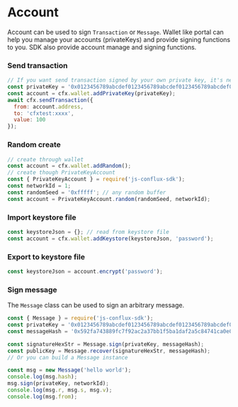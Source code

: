 Account
===
Account can be used to sign `Transaction` or `Message`. Wallet like portal can help you manage your accounts (privateKeys) and provide signing functions to you.
SDK also provide account manage and signing functions.

### Send transaction
```js
// If you want send transaction signed by your own private key, it's need add to wallet before you send transaction
const privateKey = '0x0123456789abcdef0123456789abcdef0123456789abcdef0123456789abcdef';  // use your own private key
const account = cfx.wallet.addPrivateKey(privateKey);
await cfx.sendTransaction({
  from: account.address,
  to: 'cfxtest:xxxx',
  value: 100
});
```

### Random create

```js
// create through wallet
const account = cfx.wallet.addRandom();
// create though PrivateKeyAccount
const { PrivateKeyAccount } = require('js-conflux-sdk');
const networkId = 1;
const randomSeed = '0xfffff'; // any random buffer
const account = PrivateKeyAccount.random(randomSeed, networkId);
```

### Import keystore file

```js
const keystoreJson = {}; // read from keystore file
const account = cfx.wallet.addKeystore(keystoreJson, 'password');
```

### Export to keystore file

```js
const keystoreJson = account.encrypt('password');
```

### Sign message
The `Message` class can be used to sign an arbitrary message. 

```js
const { Message } = require('js-conflux-sdk');
const privateKey = '0x0123456789abcdef0123456789abcdef0123456789abcdef0123456789abcdef'; // privateKey
const messageHash = '0x592fa743889fc7f92ac2a37bb1f5ba1daf2a5c84741ca0e0061d243a2e6707ba';

const signatureHexStr = Message.sign(privateKey, messageHash);
const publicKey = Message.recover(signatureHexStr, messageHash);
// Or you can build a Message instance

const msg = new Message('hello world');
console.log(msg.hash);
msg.sign(privateKey, networkId);
console.log(msg.r, msg.s, msg.v);
console.log(msg.from);
```